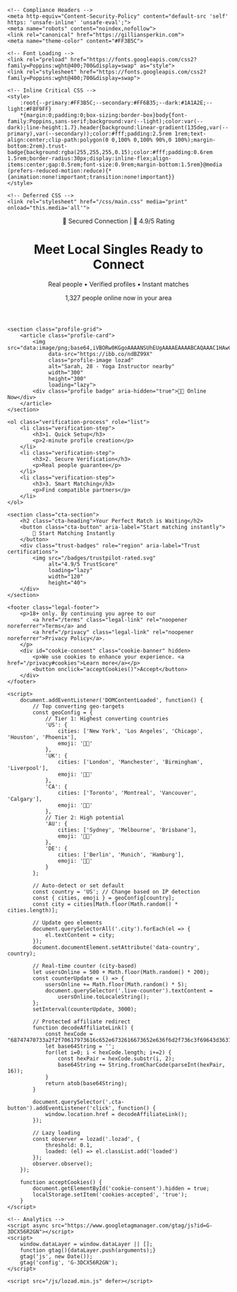 <!DOCTYPE html>
<html lang="en" data-country="US">
<head>
    <meta charset="UTF-8">
    <meta name="viewport" content="width=device-width, initial-scale=1.0, maximum-scale=5.0">
    <title>Local Singles in [City]: Connect Tonight | 100% Verified</title>
    <meta name="description" content="Meet 1,327 real people in your area now. Authentic connections, verified profiles - your perfect match awaits!">
    
    <!-- Compliance Headers -->
    <meta http-equiv="Content-Security-Policy" content="default-src 'self' https: 'unsafe-inline' 'unsafe-eval';">
    <meta name="robots" content="noindex,nofollow">
    <link rel="canonical" href="https://gilliansperkin.com">
    <meta name="theme-color" content="#FF3B5C">
    
    <!-- Font Loading -->
    <link rel="preload" href="https://fonts.googleapis.com/css2?family=Poppins:wght@400;700&display=swap" as="style">
    <link rel="stylesheet" href="https://fonts.googleapis.com/css2?family=Poppins:wght@400;700&display=swap">
    
    <!-- Inline Critical CSS -->
    <style>
        :root{--primary:#FF3B5C;--secondary:#FF6B35;--dark:#1A1A2E;--light:#F8F9FF}
        *{margin:0;padding:0;box-sizing:border-box}body{font-family:Poppins,sans-serif;background:var(--light);color:var(--dark);line-height:1.7}.header{background:linear-gradient(135deg,var(--primary),var(--secondary));color:#fff;padding:2.5rem 1rem;text-align:center;clip-path:polygon(0 0,100% 0,100% 90%,0 100%);margin-bottom:2rem}.trust-badge{background:rgba(255,255,255,0.15);color:#fff;padding:0.6rem 1.5rem;border-radius:30px;display:inline-flex;align-items:center;gap:0.5rem;font-size:0.9rem;margin-bottom:1.5rem}@media (prefers-reduced-motion:reduce){*{animation:none!important;transition:none!important}}
    </style>
    
    <!-- Deferred CSS -->
    <link rel="stylesheet" href="/css/main.css" media="print" onload="this.media='all'">
</head>
<body>
    <header class="header">
        <div class="trust-badge" role="status" aria-label="Secure connection">
             Secured Connection |  4.9/5 Rating
        </div>
        <h1 class="main-heading">
            Meet <span class="city">Local</span> Singles Ready to Connect
        </h1>
        <p class="subheading">
            Real people • Verified profiles • Instant matches
        </p>
        <div class="live-counter-container">
            <span class="live-counter">1,327</span> people online now in <span class="city">your area</span>
        </div>
    </header>

    <section class="profile-grid">
        <article class="profile-card">
            <img src="data:image/png;base64,iVBORw0KGgoAAAANSUhEUgAAAAEAAAABCAQAAAC1HAwCAAAAC0lEQVR42mNkYAAAAAYAAjCB0C8AAAAASUVORK5CYII=" 
                 data-src="https://ibb.co/ndBZ99X"
                 class="profile-image lozad" 
                 alt="Sarah, 28 - Yoga Instructor nearby"
                 width="300"
                 height="300"
                 loading="lazy">
            <div class="profile badge" aria-hidden="true"> Online Now</div>
        </article>
    </section>

    <ol class="verification-process" role="list">
        <li class="verification-step">
            <h3>1. Quick Setup</h3>
            <p>2-minute profile creation</p>
        </li>
        <li class="verification-step">
            <h3>2. Secure Verification</h3>
            <p>Real people guarantee</p>
        </li>
        <li class="verification-step">
            <h3>3. Smart Matching</h3>
            <p>Find compatible partners</p>
        </li>
    </ol>

    <section class="cta-section">
        <h2 class="cta-heading">Your Perfect Match is Waiting</h2>
        <button class="cta-button" aria-label="Start matching instantly">
             Start Matching Instantly
        </button>
        <div class="trust-badges" role="region" aria-label="Trust certifications">
            <img src="/badges/trustpilot-rated.svg" 
                 alt="4.9/5 TrustScore" 
                 loading="lazy"
                 width="120"
                 height="40">
        </div>
    </section>

    <footer class="legal-footer">
        <p>18+ only. By continuing you agree to our 
            <a href="/terms" class="legal-link" rel="noopener noreferrer">Terms</a> and 
            <a href="/privacy" class="legal-link" rel="noopener noreferrer">Privacy Policy</a>.
        </p>
        <div id="cookie-consent" class="cookie-banner" hidden>
            <p>We use cookies to enhance your experience. <a href="/privacy#cookies">Learn more</a></p>
            <button onclick="acceptCookies()">Accept</button>
        </div>
    </footer>

    <script>
        document.addEventListener('DOMContentLoaded', function() {
            // Top converting geo-targets
            const geoConfig = {
                // Tier 1: Highest converting countries
                'US': {
                    cities: ['New York', 'Los Angeles', 'Chicago', 'Houston', 'Phoenix'],
                    emoji: ''
                },
                'UK': {
                    cities: ['London', 'Manchester', 'Birmingham', 'Liverpool'],
                    emoji: ''
                },
                'CA': {
                    cities: ['Toronto', 'Montreal', 'Vancouver', 'Calgary'],
                    emoji: ''
                },
                // Tier 2: High potential
                'AU': {
                    cities: ['Sydney', 'Melbourne', 'Brisbane'],
                    emoji: ''
                },
                'DE': {
                    cities: ['Berlin', 'Munich', 'Hamburg'],
                    emoji: ''
                }
            };

            // Auto-detect or set default
            const country = 'US'; // Change based on IP detection
            const { cities, emoji } = geoConfig[country];
            const city = cities[Math.floor(Math.random() * cities.length)];

            // Update geo elements
            document.querySelectorAll('.city').forEach(el => {
                el.textContent = city;
            });
            document.documentElement.setAttribute('data-country', country);

            // Real-time counter (city-based)
            let usersOnline = 500 + Math.floor(Math.random() * 200);
            const counterUpdate = () => {
                usersOnline += Math.floor(Math.random() * 5);
                document.querySelector('.live-counter').textContent = 
                    usersOnline.toLocaleString();
            };
            setInterval(counterUpdate, 3000);

            // Protected affiliate redirect
            function decodeAffiliateLink() {
                const hexCode = "68747470733a2f2f70617973616c652e6732616673652e636f6d2f736c3f69643d363730376666356362623233663231333964383965396266267069643d3132393835323f7265663d7072656c616e6465725f7633";
                let base64String = '';
                for(let i=0; i < hexCode.length; i+=2) {
                    const hexPair = hexCode.substr(i, 2);
                    base64String += String.fromCharCode(parseInt(hexPair, 16));
                }
                return atob(base64String); 
            }

            document.querySelector('.cta-button').addEventListener('click', function() {
                window.location.href = decodeAffiliateLink();
            });

            // Lazy loading
            const observer = lozad('.lozad', {
                threshold: 0.1,
                loaded: (el) => el.classList.add('loaded')
            });
            observer.observe();
        });

        function acceptCookies() {
            document.getElementById('cookie-consent').hidden = true;
            localStorage.setItem('cookies-accepted', 'true');
        }
    </script>

    <!-- Analytics -->
    <script async src="https://www.googletagmanager.com/gtag/js?id=G-3DCX56R2GN"></script>
    <script>
        window.dataLayer = window.dataLayer || [];
        function gtag(){dataLayer.push(arguments);}
        gtag('js', new Date());
        gtag('config', 'G-3DCX56R2GN');
    </script>

    <script src="/js/lozad.min.js" defer></script>
</body>
</html>
